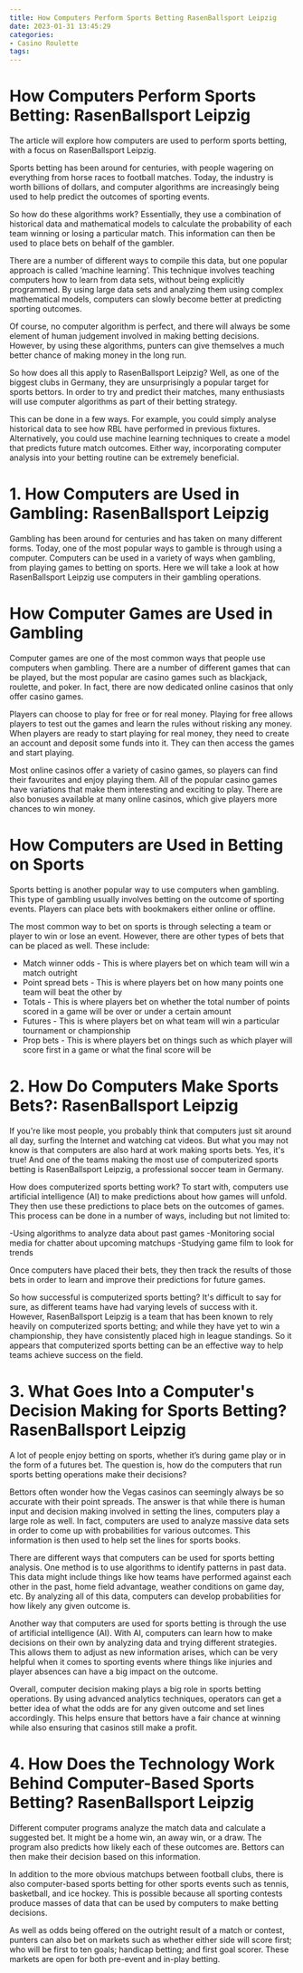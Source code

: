 ```yaml
---
title: How Computers Perform Sports Betting RasenBallsport Leipzig
date: 2023-01-31 13:45:29
categories:
- Casino Roulette
tags:
---
```



#  How Computers Perform Sports Betting: RasenBallsport Leipzig

The article will explore how computers are used to perform sports betting, with a focus on RasenBallsport Leipzig.

Sports betting has been around for centuries, with people wagering on everything from horse races to football matches. Today, the industry is worth billions of dollars, and computer algorithms are increasingly being used to help predict the outcomes of sporting events.

So how do these algorithms work? Essentially, they use a combination of historical data and mathematical models to calculate the probability of each team winning or losing a particular match. This information can then be used to place bets on behalf of the gambler.

There are a number of different ways to compile this data, but one popular approach is called ‘machine learning’. This technique involves teaching computers how to learn from data sets, without being explicitly programmed. By using large data sets and analyzing them using complex mathematical models, computers can slowly become better at predicting sporting outcomes.

Of course, no computer algorithm is perfect, and there will always be some element of human judgement involved in making betting decisions. However, by using these algorithms, punters can give themselves a much better chance of making money in the long run.

So how does all this apply to RasenBallsport Leipzig? Well, as one of the biggest clubs in Germany, they are unsurprisingly a popular target for sports bettors. In order to try and predict their matches, many enthusiasts will use computer algorithms as part of their betting strategy.

This can be done in a few ways. For example, you could simply analyse historical data to see how RBL have performed in previous fixtures. Alternatively, you could use machine learning techniques to create a model that predicts future match outcomes. Either way, incorporating computer analysis into your betting routine can be extremely beneficial.

# 1. How Computers are Used in Gambling: RasenBallsport Leipzig

Gambling has been around for centuries and has taken on many different forms. Today, one of the most popular ways to gamble is through using a computer. Computers can be used in a variety of ways when gambling, from playing games to betting on sports. Here we will take a look at how RasenBallsport Leipzig use computers in their gambling operations.

# How Computer Games are Used in Gambling

Computer games are one of the most common ways that people use computers when gambling. There are a number of different games that can be played, but the most popular are casino games such as blackjack, roulette, and poker. In fact, there are now dedicated online casinos that only offer casino games.

Players can choose to play for free or for real money. Playing for free allows players to test out the games and learn the rules without risking any money. When players are ready to start playing for real money, they need to create an account and deposit some funds into it. They can then access the games and start playing.

Most online casinos offer a variety of casino games, so players can find their favourites and enjoy playing them. All of the popular casino games have variations that make them interesting and exciting to play. There are also bonuses available at many online casinos, which give players more chances to win money.

# How Computers are Used in Betting on Sports

Sports betting is another popular way to use computers when gambling. This type of gambling usually involves betting on the outcome of sporting events. Players can place bets with bookmakers either online or offline.

The most common way to bet on sports is through selecting a team or player to win or lose an event. However, there are other types of bets that can be placed as well. These include: 
- Match winner odds - This is where players bet on which team will win a match outright 
- Point spread bets - This is where players bet on how many points one team will beat the other by 
- Totals - This is where players bet on whether the total number of points scored in a game will be over or under a certain amount 
- Futures - This is where players bet on what team will win a particular tournament or championship 
- Prop bets - This is where players bet on things such as which player will score first in a game or what the final score will be

# 2. How Do Computers Make Sports Bets?: RasenBallsport Leipzig

If you're like most people, you probably think that computers just sit around all day, surfing the Internet and watching cat videos. But what you may not know is that computers are also hard at work making sports bets. Yes, it's true! And one of the teams making the most use of computerized sports betting is RasenBallsport Leipzig, a professional soccer team in Germany.

How does computerized sports betting work? To start with, computers use artificial intelligence (AI) to make predictions about how games will unfold. They then use these predictions to place bets on the outcomes of games. This process can be done in a number of ways, including but not limited to:

-Using algorithms to analyze data about past games
-Monitoring social media for chatter about upcoming matchups
-Studying game film to look for trends

Once computers have placed their bets, they then track the results of those bets in order to learn and improve their predictions for future games.

So how successful is computerized sports betting? It's difficult to say for sure, as different teams have had varying levels of success with it. However, RasenBallsport Leipzig is a team that has been known to rely heavily on computerized sports betting; and while they have yet to win a championship, they have consistently placed high in league standings. So it appears that computerized sports betting can be an effective way to help teams achieve success on the field.

# 3. What Goes Into a Computer's Decision Making for Sports Betting? RasenBallsport Leipzig

A lot of people enjoy betting on sports, whether it’s during game play or in the form of a futures bet. The question is, how do the computers that run sports betting operations make their decisions?

 Bettors often wonder how the Vegas casinos can seemingly always be so accurate with their point spreads. The answer is that while there is human input and decision making involved in setting the lines, computers play a large role as well. In fact, computers are used to analyze massive data sets in order to come up with probabilities for various outcomes. This information is then used to help set the lines for sports books.

There are different ways that computers can be used for sports betting analysis. One method is to use algorithms to identify patterns in past data. This data might include things like how teams have performed against each other in the past, home field advantage, weather conditions on game day, etc. By analyzing all of this data, computers can develop probabilities for how likely any given outcome is.

Another way that computers are used for sports betting is through the use of artificial intelligence (AI). With AI, computers can learn how to make decisions on their own by analyzing data and trying different strategies. This allows them to adjust as new information arises, which can be very helpful when it comes to sporting events where things like injuries and player absences can have a big impact on the outcome.

Overall, computer decision making plays a big role in sports betting operations. By using advanced analytics techniques, operators can get a better idea of what the odds are for any given outcome and set lines accordingly. This helps ensure that bettors have a fair chance at winning while also ensuring that casinos still make a profit.

# 4. How Does the Technology Work Behind Computer-Based Sports Betting? RasenBallsport Leipzig

Different computer programs analyze the match data and calculate a suggested bet. It might be a home win, an away win, or a draw. The program also predicts how likely each of these outcomes are. Bettors can then make their decision based on this information.

In addition to the more obvious matchups between football clubs, there is also computer-based sports betting for other sports events such as tennis, basketball, and ice hockey. This is possible because all sporting contests produce masses of data that can be used by computers to make betting decisions.

As well as odds being offered on the outright result of a match or contest, punters can also bet on markets such as whether either side will score first; who will be first to ten goals; handicap betting; and first goal scorer. These markets are open for both pre-event and in-play betting.